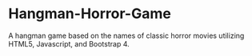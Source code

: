 # Hangman-Horror-Game
A hangman game based on the names of classic horror movies utilizing HTML5, Javascript, and Bootstrap 4. 

